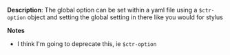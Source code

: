 __Description__: The global option can be set within a yaml file using a `$ctr-option` object and setting the global setting in there like you would for stylus

__Notes__
+ I think I'm going to deprecate this, ie `$ctr-option`
